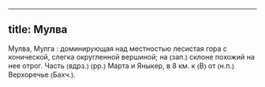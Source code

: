 
---
title: Мулва
---
Мулва, Мулга
: доминирующая над местностью лесистая гора с конической, слегка округленной вершиной; на ⦅зап.⦆ склоне похожий на нее отрог. Часть ⦅вдрз.⦆ ⦅рр.⦆ Марта и Яныкер, в 8 км. к ⦅В⦆ от ⦅н.п.⦆ Верхоречье ⦅Бахч.⦆.
